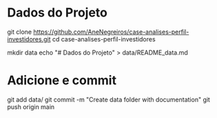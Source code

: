 # Dados do Projeto
git clone https://github.com/AneNegreiros/case-analises-perfil-investidores.git
cd case-analises-perfil-investidores

mkdir data
echo "# Dados do Projeto" > data/README_data.md

# Adicione e commit
git add data/
git commit -m "Create data folder with documentation"
git push origin main
